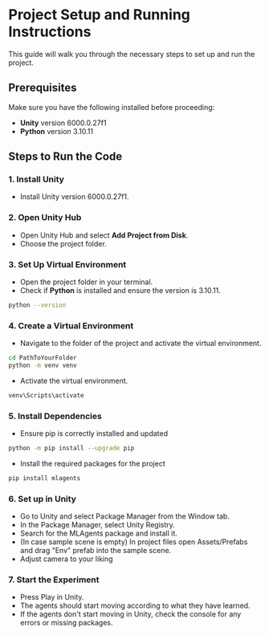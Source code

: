 # Project Setup and Running Instructions

This guide will walk you through the necessary steps to set up and run the project.

## Prerequisites

Make sure you have the following installed before proceeding:

- **Unity** version 6000.0.27f1
- **Python** version 3.10.11

## Steps to Run the Code

### 1. Install Unity
   - Install Unity version 6000.0.27f1.

### 2. Open Unity Hub
   - Open Unity Hub and select **Add Project from Disk**.
   - Choose the project folder.

### 3. Set Up Virtual Environment
   - Open the project folder in your terminal.
   - Check if **Python** is installed and ensure the version is 3.10.11.
   
   ```bash
   python --version
   ```
### 4. Create a Virtual Environment  
- Navigate to the folder of the project and activate the virtual environment.
```bash
cd PathToYourFolder
python -m venv venv
```
- Activate the virtual environment.
```bash
venv\Scripts\activate
```
### 5. Install Dependencies
- Ensure pip is correctly installed and updated
```bash
python -m pip install --upgrade pip
```
- Install the required packages for the project
```bash
pip install mlagents
```

### 6. Set up in Unity
- Go to Unity and select Package Manager from the Window tab.
- In the Package Manager, select Unity Registry.
- Search for the MLAgents package and install it.
- (In case sample scene is empty) In project files open Assets/Prefabs and drag "Env" prefab into the sample scene.
- Adjust camera to your liking

### 7. Start the Experiment
- Press Play in Unity.
- The agents should start moving according to what they have learned.
- If the agents don't start moving in Unity, check the console for any errors or missing packages.
